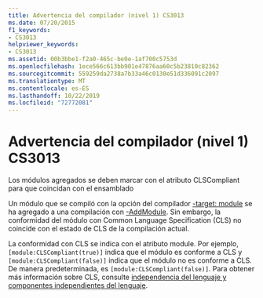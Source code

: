 ```yaml
---
title: Advertencia del compilador (nivel 1) CS3013
ms.date: 07/20/2015
f1_keywords:
- CS3013
helpviewer_keywords:
- CS3013
ms.assetid: 00b3bbe1-f2a0-465c-be0e-1af700c5753d
ms.openlocfilehash: 1ece566c613bb901e47876aa60c5b23810c82362
ms.sourcegitcommit: 559259da2738a7b33a46c0130e51d336091c2097
ms.translationtype: MT
ms.contentlocale: es-ES
ms.lasthandoff: 10/22/2019
ms.locfileid: "72772081"
---
```

# <a name="compiler-warning-level-1-cs3013"></a>Advertencia del compilador (nivel 1) CS3013
Los módulos agregados se deben marcar con el atributo CLSCompliant para que coincidan con el ensamblado  
  
 Un módulo que se compiló con la opción del compilador [-target: module](../language-reference/compiler-options/target-module-compiler-option.md) se ha agregado a una compilación con [-AddModule](../language-reference/compiler-options/addmodule-compiler-option.md). Sin embargo, la conformidad del módulo con Common Language Specification (CLS) no coincide con el estado de CLS de la compilación actual.  
  
 La conformidad con CLS se indica con el atributo module. Por ejemplo, `[module:CLSCompliant(true)]` indica que el módulo es conforme a CLS y `[module:CLSCompliant(false)]` indica que el módulo no es conforme a CLS. De manera predeterminada, es `[module:CLSCompliant(false)]`. Para obtener más información sobre CLS, consulte [independencia del lenguaje y componentes independientes del lenguaje](../../standard/language-independence-and-language-independent-components.md).
